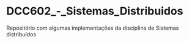 # DCC602_-_Sistemas_Distribuidos
Repositório com algumas implementações da disciplina de Sistemas distribuídos
